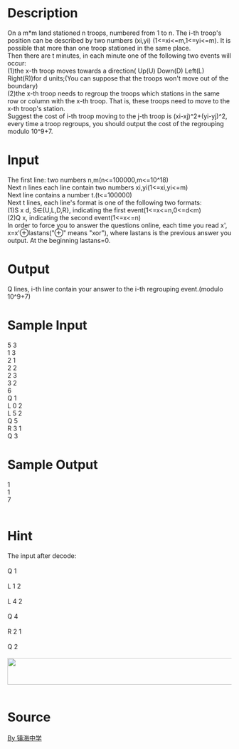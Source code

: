 
# Description

<div class="content"><div>On a m*m land stationed n troops, numbered from 1 to n. The i-th troop&#39;s position can be described by two numbers (xi,yi) (1&lt;=xi&lt;=m,1&lt;=yi&lt;=m). It is possible that more than one troop stationed in the same place.</div>
<div>Then there are t minutes, in each minute one of the following two events will occur:</div>
<div>(1)the x-th troop moves towards a direction( Up(U) Down(D) Left(L) Right(R))for d units;(You can suppose that the troops won&#39;t move out of the boundary)</div>
<div>(2)the x-th troop needs to regroup the troops which stations in the same row or column with the x-th troop. That is, these troops need to move to the x-th troop&#39;s station.</div>
<div>Suggest the cost of i-th troop moving to the j-th troop is (xi-xj)^2+(yi-yj)^2, every time a troop regroups, you should output the cost of the regrouping modulo 10^9+7.</div>
<p></p></div>

# Input

<div class="content"><div>The first line: two numbers n,m(n&lt;=100000,m&lt;=10^18)</div>
<div>Next n lines each line contain two numbers xi,yi(1&lt;=xi,yi&lt;=m)</div>
<div>Next line contains a number t.(t&lt;=100000)</div>
<div>Next t lines, each line&#39;s format is one of the following two formats:</div>
<div>(1)S x d, S∈{U,L,D,R}, indicating the first event(1&lt;=x&lt;=n,0&lt;=d&lt;m)</div>
<div>(2)Q x, indicating the second event(1&lt;=x&lt;=n)</div>
<div>In order to force you to answer the questions online, each time you read x&#39;, x=x&#39;⊕lastans(&#34;⊕&#34; means &#34;xor&#34;), where lastans is the previous answer you output. At the beginning lastans=0. </div>
<p></p></div>

# Output

<div class="content"><div>
<div>Q lines, i-th line contain your answer to the i-th regrouping event.(modulo 10^9+7)</div>
</div>
<p></p></div>

# Sample Input

<div class="content"><span class="sampledata">5 3<br/>
1 3<br/>
2 1<br/>
2 2<br/>
2 3<br/>
3 2<br/>
6<br/>
Q 1<br/>
L 0 2<br/>
L 5 2<br/>
Q 5<br/>
R 3 1<br/>
Q 3</span></div>

# Sample Output

<div class="content"><span class="sampledata">1<br/>
1<br/>
7<br/>
<br/>
</span></div>

# Hint

<div class="content"><p></p><div>The input after decode:</div><br/>
<div>Q 1</div><br/>
<div>L 1 2</div><br/>
<div>L 4 2</div><br/>
<div>Q 4</div><br/>
<div>R 2 1</div><br/>
<div>Q 2</div><br/>
<div><img src="source/bzoj/3847/img/aHR0cHM6Ly9seWRzeS5jb20vSnVkZ2VPbmxpbmUvdXBsb2FkLzIwMTUwMS9DNTAzLTEwMDgtMS5wbmc=.png" width="707" height="60" alt=""/></div><br/>
<p></p><p></p></div>

# Source

<div class="content"><p><a href="problemset.php?search=By 镇海中学">By 镇海中学</a></p></div>

